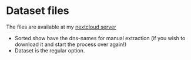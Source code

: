 # Dataset files

The files are available at my [nextcloud server](https://nextcloud.andhael.cl/s/4xHE829itMKnxEa)

* Sorted show have the dns-names for manual extraction (if you wish to download it and start the process over again!)
* Dataset is the regular option.